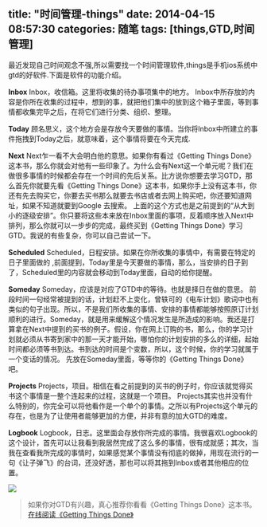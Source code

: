 title: "时间管理-things"
date: 2014-04-15 08:57:30
categories: 随笔
tags: [things,GTD,时间管理]
---
最近发现自己时间观念不强,所以需要找一个时间管理软件,things是手机ios系统中gtd的好软件.下面是软件的功能介绍。

**Inbox**
Inbox，收信箱。这里将收集的待办事项集中的地方。
Inbox中所存放的内容是你所在收集的过程中，想到的事，就把他们集中的放到这个箱子里面，等到事情都收集完毕之后，在将它们进行分类、组织、整理。

**Today**
顾名思义，这个地方会是存放今天要做的事情。当你将Inbox中所建立的事件拖拽到Today之后，就意味着，这个事情将要在今天完成.

**Next**
Next乍一看不大会明白他的意思。如果你有看过《Getting Things Done》这本书，那么你就会对他有一些印象了。为什么会有Next这一个单元呢？我们在做很多事情的时候都会存在一个时间的先后关系。比方说你想要去学习GTD，那么首先你就要先看《Getting Things Done》这本书，如果你手上没有这本书，你还有先去购买它，你要去买书那么就要去书店或者去网上购买吧，你还要知道网址，如果不知道就要到Google 去搜索。
上面的这个方式也是之前提到的“从大到小的逐级安排”。你只要将这些本来放在Inbox里面的事项，反着顺序放入Next中排列，那么你就可以一步步的完成，最终买到《Getting Things Done》学习GTD。我说的有些复杂，你可以自己尝试一下。

**Scheduled**
Scheduled，日程安排。如果在你所收集的事情中，有需要在特定的日子里面做的 ,前面提到，Today里是今天要做的事情，那么，当安排的日子到了，Scheduled里的内容就会移动到Today里面，自动的给你提醒。

**Someday**
Someday，应该是对应了GTD中的等待。也就是择日在做的意思。
前段时间一句经常被提到的话，计划赶不上变化，曾轶可的《电车计划》歌词中也有类似的句子出现。所以，不是我们所收集的事情、安排的事情都能够按照原订计划顺利的进行。Someday，就是用来缓解这个情况发生是所造成的影响。我还是打算拿在Next中提到的买书的例子。假设，你在网上订购的书，那么，你的学习计划就必须从书寄到家中的那一天才能开始，哪怕你的计划安排的多么的详细，起始时间都必须等书到达。书到达的时间是个变数，所以，这个时候，你的学习就属于一个变话的情况。
先放在Someday里面，等等你的《Getting Things Done》吧。

**Projects**
Projects，项目。相信在看之前提到的买书的例子时，你应该就觉得买书这个事情是一整个连起来的过程，这就是一个项目。
Projects其实也并没有什么特别的，你完全可以将他看作是一个单个的事情。之所以有Projects这个单元的存在，也是为了让使用者能够更加的方便，并非有意的加大GTD的难度。

**Logbook**
Logbook，日志。这里面会存放你所完成的事情。我很喜欢Logbook的这个设计，首先可以让我看到我居然完成了这么多的事情，很有成就感；其次，当我在查看我所完成的事情时，如果感觉某个事情没有彻底的做掉，用现在流行的一句《让子弹飞》的台词，还没好透，那也可以将其拖到Inbox或者其他相应的位置。
<!--more-->
![](http://culturedcode.com/things/2014-09-17/images/feature-iphone-easy.jpg)

>如果你对GTD有兴趣，真心推荐你看看《Getting Things Done》这本书。
[在线阅读《Getting Things Done》](http://pan.baidu.com/s/1c0AQjBE)

